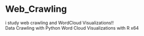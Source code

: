 # Web_Crawling
i study web crawling and WordCloud Visualizations!!
<br>
Data Crawling with Python
Word Cloud Visualizations with R x64
